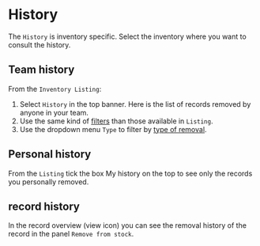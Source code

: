 # History
The `History` is inventory specific. Select the inventory where you want to consult the history. 
## Team history

From the `Inventory Listing`:
1. Select `History` in the top banner. Here is the list of records removed by anyone in your team.
2. Use the same kind of [filters](/laboratory-information-management-system/search-record.html#filters) than those available in `Listing`. 
3. Use the dropdown menu `Type` to filter by [type of removal](/laboratory-information-management-system/remove-record.html#different-type-of-removal).

## Personal history

From the `Listing` tick the box My history on the top to see only the records you personally removed.

## record history

In the record overview (view icon) you can see the removal history of the record in the panel `Remove from stock`.
